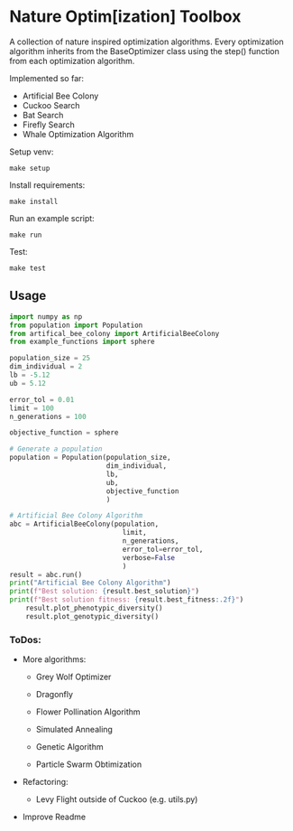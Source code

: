 # Nature Optim[ization] Toolbox
A collection of nature inspired optimization algorithms. Every optimization algorithm inherits from the BaseOptimizer class using the step() function from each optimization algorithm.  

Implemented so far:  
- Artificial Bee Colony  
- Cuckoo Search  
- Bat Search
- Firefly Search
- Whale Optimization Algorithm  

Setup venv:  
```
make setup
```

Install requirements:  
```
make install
```

Run an example script:  
```
make run
```

Test:  
```
make test
```

## Usage

```python
import numpy as np
from population import Population
from artifical_bee_colony import ArtificialBeeColony
from example_functions import sphere

population_size = 25       
dim_individual = 2          
lb = -5.12                  
ub = 5.12                   

error_tol = 0.01
limit = 100                 
n_generations = 100         

objective_function = sphere

# Generate a population
population = Population(population_size, 
                        dim_individual, 
                        lb, 
                        ub, 
                        objective_function
                        )

# Artificial Bee Colony Algorithm
abc = ArtificialBeeColony(population, 
                            limit, 
                            n_generations,
                            error_tol=error_tol,
                            verbose=False
                            )   
result = abc.run()
print("Artificial Bee Colony Algorithm")
print(f"Best solution: {result.best_solution}")
print(f"Best solution fitness: {result.best_fitness:.2f}")
    result.plot_phenotypic_diversity()
    result.plot_genotypic_diversity()
```

### ToDos:  
- More algorithms:
    - Grey Wolf Optimizer
    - Dragonfly
    - Flower Pollination Algorithm

    - Simulated Annealing
    - Genetic Algorithm
    - Particle Swarm Obtimization

- Refactoring:
    - Levy Flight outside of Cuckoo (e.g. utils.py)
- Improve Readme